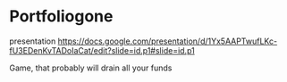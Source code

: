 # Portfoliogone

presentation
https://docs.google.com/presentation/d/1Yx5AAPTwufLKc-fU3EDenKvTADoIaCat/edit?slide=id.p1#slide=id.p1

Game, that probably will drain all your funds
